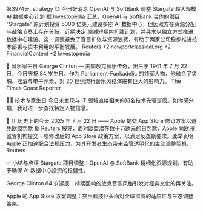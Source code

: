 第3974天,  strategy 😊 今日好消息
OpenAI 与 SoftBank 调整 Stargate 超大规模 AI 数据中心计划
据 Investopedia 汇总，OpenAI 与 SoftBank 合作的项目 “Stargate” 原计划投资 5000 亿美元建设多座 AI 数据中心，但因双方在资源分配与战略节奏上存在分歧，近期决定 缩减短期内扩建计划，并寻求以独立方式推进数据中心建设。这一调整避免了盲目扩张与资源浪费，有助于两家公司稳步推进技术部署与资本利用的平衡发展。
Reuters
+2
newportclassical.org
+2
FinancialContent
+2
Investopedia

🎵 音乐家生日
George Clinton — 美国放克音乐传奇，出生于 1941 年 7 月 22 日，今日庆祝 84 岁生日。作为 Parliament-Funkadelic 的领军人物，他融合了灵魂、摇滚与电子元素，对 20 世纪流行音乐风格演进有巨大的影响力。
The Times
Coast Reporter

👨‍💻 技术专家生日
今日未发现与 IT 领域直接相关的知名技术先驱诞辰。如你感兴趣，我可进一步查找特定人物信息。

📜 IT 历史上的今天
2025 年 7 月 22 日 —— Apple 提交 App Store 修订方案以避免欧盟罚款
据 Reuters 报导，面对欧盟潜在数十万欧元的日罚款，Apple 向欧洲监管机构提交一项修改后的 App Store 政策方案，以满足反垄断要求。此举表明 Apple 正加速配合法规压力，为其开发者生态带来监管透明化的主动调整契机。
Reuters

✅ 小结与点评
Stargate 项目调整：OpenAI 与 SoftBank 精细化资源规划，有助于确保 AI 数据中心投资的稳健性。

George Clinton 84 岁诞辰：持续回响的放克音乐风格引发对经典文化的再关注。

Apple 的 App Store 方案调整：突出科技巨头面对全球监管的适应性与生态调整策略。

